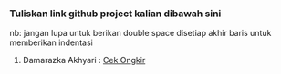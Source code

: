  ### Tuliskan link github project kalian dibawah sini  

 nb:
 jangan lupa untuk berikan double space disetiap akhir baris untuk memberikan indentasi

1. Damarazka Akhyari : [Cek Ongkir]([https://github.com/Althaf-Budiman/NotesAppLaravel](https://github.com/Damarazka/cek_ongkir))  
 
